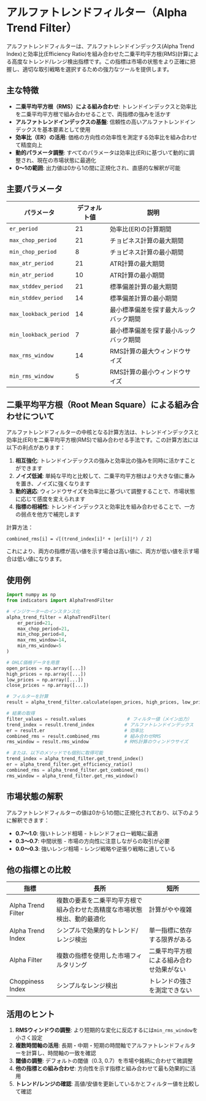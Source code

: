 # アルファトレンドフィルター（Alpha Trend Filter）

アルファトレンドフィルターは、アルファトレンドインデックス(Alpha Trend Index)と効率比(Efficiency Ratio)を組み合わせた二乗平均平方根(RMS)計算による高度なトレンド/レンジ検出指標です。この指標は市場の状態をより正確に把握し、適切な取引戦略を選択するための強力なツールを提供します。

## 主な特徴

- **二乗平均平方根（RMS）による組み合わせ**: トレンドインデックスと効率比を二乗平均平方根で組み合わせることで、両指標の強みを活かす
- **アルファトレンドインデックスの基盤**: 信頼性の高いアルファトレンドインデックスを基本要素として使用
- **効率比（ER）の活用**: 価格の方向性の効率性を測定する効率比を組み合わせて精度向上
- **動的パラメータ調整**: すべてのパラメータは効率比(ER)に基づいて動的に調整され、現在の市場状態に最適化
- **0～1の範囲**: 出力値は0から1の間に正規化され、直感的な解釈が可能

## 主要パラメータ

| パラメータ | デフォルト値 | 説明 |
|------------|--------------|------|
| `er_period` | 21 | 効率比(ER)の計算期間 |
| `max_chop_period` | 21 | チョピネス計算の最大期間 |
| `min_chop_period` | 8 | チョピネス計算の最小期間 |
| `max_atr_period` | 21 | ATR計算の最大期間 |
| `min_atr_period` | 10 | ATR計算の最小期間 |
| `max_stddev_period` | 21 | 標準偏差計算の最大期間 |
| `min_stddev_period` | 14 | 標準偏差計算の最小期間 |
| `max_lookback_period` | 14 | 最小標準偏差を探す最大ルックバック期間 |
| `min_lookback_period` | 7 | 最小標準偏差を探す最小ルックバック期間 |
| `max_rms_window` | 14 | RMS計算の最大ウィンドウサイズ |
| `min_rms_window` | 5 | RMS計算の最小ウィンドウサイズ |

## 二乗平均平方根（Root Mean Square）による組み合わせについて

アルファトレンドフィルターの中核となる計算方法は、トレンドインデックスと効率比(ER)を二乗平均平方根(RMS)で組み合わせる手法です。この計算方法には以下の利点があります：

1. **相互強化**: トレンドインデックスの強みと効率比の強みを同時に活かすことができます
2. **ノイズ低減**: 単純な平均と比較して、二乗平均平方根はより大きな値に重みを置き、ノイズに強くなります
3. **動的適応**: ウィンドウサイズを効率比に基づいて調整することで、市場状態に応じて感度を変えられます
4. **指標の相補性**: トレンドインデックスと効率比を組み合わせることで、一方の弱点を他方で補完します

計算方法：
```
combined_rms[i] = √[(trend_index[i]² + |er[i]|²) / 2]
```

これにより、両方の指標が高い値を示す場合は高い値に、両方が低い値を示す場合は低い値になります。

## 使用例

```python
import numpy as np
from indicators import AlphaTrendFilter

# インジケーターのインスタンス化
alpha_trend_filter = AlphaTrendFilter(
    er_period=21,
    max_chop_period=21,
    min_chop_period=8,
    max_rms_window=14,
    min_rms_window=5
)

# OHLC価格データを用意
open_prices = np.array([...])
high_prices = np.array([...])
low_prices = np.array([...])
close_prices = np.array([...])

# フィルターを計算
result = alpha_trend_filter.calculate(open_prices, high_prices, low_prices, close_prices)

# 結果の取得
filter_values = result.values               # フィルター値（メイン出力）
trend_index = result.trend_index           # アルファトレンドインデックス
er = result.er                             # 効率比
combined_rms = result.combined_rms         # 組み合わせRMS
rms_window = result.rms_window             # RMS計算のウィンドウサイズ

# または、以下のメソッドでも個別に取得可能
trend_index = alpha_trend_filter.get_trend_index()
er = alpha_trend_filter.get_efficiency_ratio()
combined_rms = alpha_trend_filter.get_combined_rms()
rms_window = alpha_trend_filter.get_rms_window()
```

## 市場状態の解釈

アルファトレンドフィルターの値は0から1の間に正規化されており、以下のように解釈できます：

- **0.7～1.0**: 強いトレンド相場 - トレンドフォロー戦略に最適
- **0.3～0.7**: 中間状態 - 市場の方向性に注意しながらの取引が必要
- **0.0～0.3**: 強いレンジ相場 - レンジ戦略や逆張り戦略に適している

## 他の指標との比較

| 指標 | 長所 | 短所 |
|------|------|------|
| Alpha Trend Filter | 複数の要素を二乗平均平方根で組み合わせた高精度な市場状態検出、動的最適化 | 計算がやや複雑 |
| Alpha Trend Index | シンプルで効果的なトレンド/レンジ検出 | 単一指標に依存する限界がある |
| Alpha Filter | 複数の指標を使用した市場フィルタリング | 二乗平均平方根による組み合わせ効果がない |
| Choppiness Index | シンプルなレンジ検出 | トレンドの強さを測定できない |

## 活用のヒント

1. **RMSウィンドウの調整**: より短期的な変化に反応するには`min_rms_window`を小さく設定
2. **複数時間軸の活用**: 長期・中期・短期の時間軸でアルファトレンドフィルターを計算し、時間軸の一致を確認
3. **閾値の調整**: デフォルトの閾値（0.3, 0.7）を市場や銘柄に合わせて微調整
4. **他の指標との組み合わせ**: 方向性を示す指標と組み合わせて最も効果的に活用
5. **トレンド/レンジの確認**: 高値/安値を更新しているかとフィルター値を比較して確認 